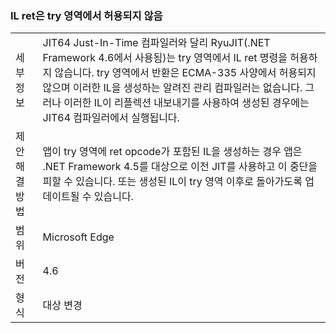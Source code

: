 ### <a name="il-ret-not-allowed-in-a-try-region"></a>IL ret은 try 영역에서 허용되지 않음

|   |   |
|---|---|
|세부 정보|JIT64 Just-In-Time 컴파일러와 달리 RyuJIT(.NET Framework 4.6에서 사용됨)는 try 영역에서 IL ret 명령을 허용하지 않습니다. try 영역에서 반환은 ECMA-335 사양에서 허용되지 않으며 이러한 IL을 생성하는 알려진 관리 컴파일러는 없습니다. 그러나 이러한 IL이 리플렉션 내보내기를 사용하여 생성된 경우에는 JIT64 컴파일러에서 실행됩니다.|
|제안 해결 방법|앱이 try 영역에 ret opcode가 포함된 IL을 생성하는 경우 앱은 .NET Framework 4.5를 대상으로 이전 JIT를 사용하고 이 중단을 피할 수 있습니다. 또는 생성된 IL이 try 영역 이후로 돌아가도록 업데이트될 수 있습니다.|
|범위|Microsoft Edge|
|버전|4.6|
|형식|대상 변경|

